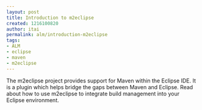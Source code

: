 ```yaml
---
layout: post
title: Introduction to m2eclipse
created: 1216100820
author: itai
permalink: alm/introduction-m2eclipse
tags:
- ALM
- eclipse
- maven
- m2eclipse
---
```

<p><span id="thmr_42" class="thmr_call"><span id="thmr_6" class="thmr_call"><p>The m2eclipse project provides support for Maven within the Eclipse IDE. It is a plugin which helps bridge the gaps between Maven and Eclipse. Read about how to use m2eclipse to integrate build management into your Eclipse environment.</p></span></span></p>
